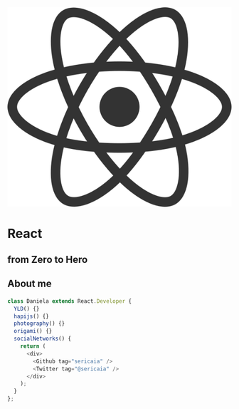<img src="./slides/images/react-logo.png" class="logo"/>

# React
## from Zero to Hero


## About me

```js
class Daniela extends React.Developer {
  YLD() {}
  hapijs() {}
  photography() {}
  origami() {}
  socialNetworks() {
    return (
      <div>
        <Github tag="sericaia" />
        <Twitter tag="@sericaia" />
      </div>
    );
  }
};
```
